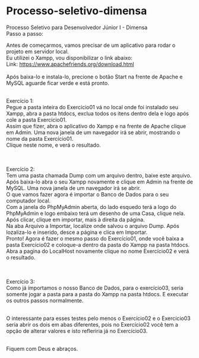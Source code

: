 # Processo-seletivo-dimensa
Processo Seletivo para Desenvolvedor Júnior I - Dimensa <br>
Passo a passo:

Antes de começarmos, vamos precisar de um aplicativo para rodar o projeto em servidor local.<br>
Eu utilizei o Xampp, vou disponibilizar o link abaixo:<br>
Link: https://www.apachefriends.org/download.html <br><br>
Após baixa-lo e instala-lo, precione o botão Start na frente de Apache e MySQL aguarde ficar verde e está pronto. <br><br>

Exercício 1:<br>
Pegue a pasta inteira do Exercício01 vá no local onde foi instalado seu Xampp, abra a pasta htdocs, exclua todos os itens dentro dela e logo após cole a pasta Exercício01.<br>
Assim que fizer, abra o aplicativo do Xampp e na frente de Apache clique em Admin. Uma nova janela de um navegador irá se abrir, mostrando o nome da pasta Exercício01.<br>
Clique neste nome, e verá o resultado.<br><br><br>

Exercício 2:<br>
Tem uma pasta chamada Dump com um arquivo dentro, baixe este arquivo.<br>
Após baixa-lo abra o seu Xampp novamente e clique em Admin na frente de MySQL. Uma nova janela de um navegador irá se abrir.<br>
O que vamos fazer agora é importar o Banco de Dados para o seu computador local.<br>
Com a janela do PhpMyAdmin aberta, do lado esquedo terá a logo do PhpMyAdmin e logo embaixo terá um desenho de uma Casa, clique nela.<br>
Após clicar, clique em importar, mais à direita da página.<br>
Na aba Arquivo a Importar, localize onde salvou o arquivo Dump. Após lozaliza-lo e inserido, desce a página e clica em Importar.<br>
Pronto! Agora é fazer o mesmo passo do Exercício01, onde você baixa a pasta Exercício02 e coloque-a dentro da pasta do Xampp na pasta htdocs.<br>
Abra a pagina do LocalHost novamente clique no nome Exercício02 e verá o resultado. <br><br><br>

Exercício 3:<br>
Como já importamos o nosso Banco de Dados, para o exercício03, seria somente jogar a pasta para a pasta do Xampp na pasta htdocs. E executar os outros passos normalmente.<br><br>

O interessante para esses testes pelo menos o Exercício02 e o Exercício03 seria abrir os dois em abas diferentes, pois no Exercício02 você tem a opção de alterar valores e isto refleriria já no Exercício03.<br><br>

Fiquem com Deus e abraços.
